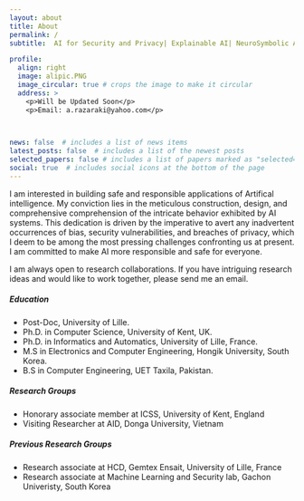 ```yaml
---
layout: about
title: About
permalink: /
subtitle:  AI for Security and Privacy| Explainable AI| NeuroSymbolic AI| Generative AI

profile:
  align: right
  image: alipic.PNG
  image_circular: true # crops the image to make it circular
  address: >
    <p>Will be Updated Soon</p>
    <p>Email: a.razaraki@yahoo.com</p>

    

news: false  # includes a list of news items
latest_posts: false  # includes a list of the newest posts
selected_papers: false # includes a list of papers marked as "selected={true}"
social: true  # includes social icons at the bottom of the page
---
```

<p>
I am interested in building safe and responsible applications of Artifical intelligence.  My conviction lies in the meticulous construction, design, and comprehensive comprehension of the intricate behavior exhibited by AI systems. This dedication is driven by the imperative to avert any inadvertent occurrences of bias, security vulnerabilities, and breaches of privacy, which I deem to be among the most pressing challenges confronting us at present. I am committed to make AI more responsible and safe for everyone.</p>

<p>
I am always open to research collaborations. If you have intriguing research ideas and would like to work together, please send me an email.</p>

<h5> Education</h5>
<ul>
<li>Post-Doc, University of Lille.</li>
<li>Ph.D. in Computer Science, University of Kent, UK.</li>
<li>Ph.D. in Informatics and Automatics, University of Lille, France.</li>
<li>M.S in Electronics and Computer Engineering, Hongik University, South Korea.</li>
<li>B.S in Computer Engineering, UET Taxila, Pakistan.</li>
</ul>  

<h5>Research Groups</h5>
<ul>
<li>Honorary associate member at ICSS, University of Kent, England</li>
<li>Visiting Researcher at AID, Donga University, Vietnam</li>
</ul>  

<h5>Previous Research Groups</h5>
<ul>
<li>Research associate at HCD, Gemtex Ensait, University of Lille, France</li>
<li> Research associate at Machine Learning and Security lab, Gachon Univeristy, South Korea</li>
</ul>  

